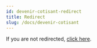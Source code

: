 ```yaml
---
id: devenir-cotisant-redirect
title: Redirect
slug: /docs/devenir-cotisant
---
```


<!-- Automatically redirect to the new page -->
<meta http-equiv="refresh" content="0; url=/docs/rejoindre-l-asso/devenir-cotisant" />

If you are not redirected, [click here](/docs/rejoindre-l-asso/devenir-cotisant).